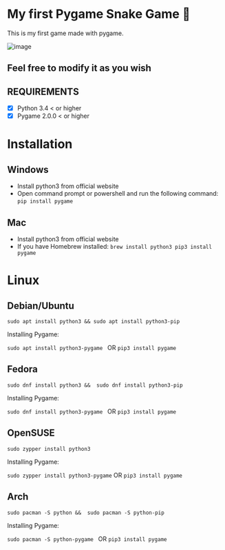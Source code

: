 # My first Pygame Snake Game 🐍

This is my first game made with pygame.

![image](https://github.com/user-attachments/assets/b758506a-a406-47b7-987c-ecd8df7bb09c)


## Feel free to modify it as you wish

## REQUIREMENTS

* [x] Python 3.4 < or higher
* [x] Pygame 2.0.0 < or higher

# Installation

## Windows
* Install python3 from official website
* Open command prompt or powershell and run the following command: `pip install pygame`

## Mac
* Install python3 from official website 
* If you have Homebrew installed:
``
brew install python3
pip3 install pygame
``
# Linux
## Debian/Ubuntu
``
sudo apt install python3 &&
sudo apt install python3-pip
``

Installing Pygame:

`sudo apt install python3-pygame `
OR 
`pip3 install pygame`


## Fedora
``
sudo dnf install python3 && 
sudo dnf install python3-pip
``

Installing Pygame:

`sudo dnf install python3-pygame `
OR 
`pip3 install pygame`

## OpenSUSE

`sudo zypper install python3`

Installing Pygame:

`sudo zypper install python3-pygame`
OR
`pip3 install pygame`

## Arch
``
sudo pacman -S python && 
sudo pacman -S python-pip
``

Installing Pygame:

`sudo pacman -S python-pygame `
OR 
`pip3 install pygame`
